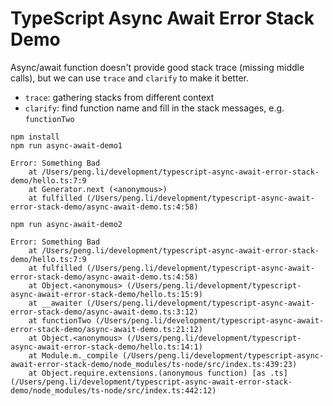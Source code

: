 TypeScript Async Await Error Stack Demo
=======================================

Async/await function doesn't provide good stack trace (missing middle calls),
but we can use `trace` and `clarify` to make it better.

- `trace`: gathering stacks from different context
- `clarify`: find function name and fill in the stack messages, e.g. `functionTwo`

```
npm install
npm run async-await-demo1
```

```
Error: Something Bad
    at /Users/peng.li/development/typescript-async-await-error-stack-demo/hello.ts:7:9
    at Generator.next (<anonymous>)
    at fulfilled (/Users/peng.li/development/typescript-async-await-error-stack-demo/async-await-demo.ts:4:58)
```

```
npm run async-await-demo2
```

```
Error: Something Bad
    at /Users/peng.li/development/typescript-async-await-error-stack-demo/hello.ts:7:9
    at fulfilled (/Users/peng.li/development/typescript-async-await-error-stack-demo/async-await-demo.ts:4:58)
    at Object.<anonymous> (/Users/peng.li/development/typescript-async-await-error-stack-demo/hello.ts:15:9)
    at __awaiter (/Users/peng.li/development/typescript-async-await-error-stack-demo/async-await-demo.ts:3:12)
    at functionTwo (/Users/peng.li/development/typescript-async-await-error-stack-demo/async-await-demo.ts:21:12)
    at Object.<anonymous> (/Users/peng.li/development/typescript-async-await-error-stack-demo/hello.ts:14:1)
    at Module.m._compile (/Users/peng.li/development/typescript-async-await-error-stack-demo/node_modules/ts-node/src/index.ts:439:23)
    at Object.require.extensions.(anonymous function) [as .ts] (/Users/peng.li/development/typescript-async-await-error-stack-demo/node_modules/ts-node/src/index.ts:442:12)
```
